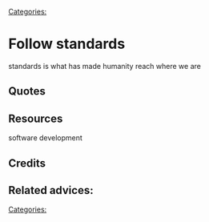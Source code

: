 [Categories:](../Categories/index.md)
# Follow standards
standards is what has made humanity reach where we are
## Quotes

## Resources
software development

## Credits

## Related advices:


[Categories:](../Categories/index.md)